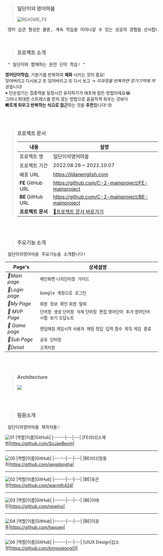 > ### 일단이의 영어마을
>
> ![README_FE](https://user-images.githubusercontent.com/100851211/193551645-396bcd0b-fb21-4f34-8377-746fd5cbf2b3.png)

<pre> 영어 습관 형성은 물론, 계속 학습을 이어나갈 수 있는 성공의 경험을 선사합니다🌟 </pre>

<br>

> ### 프로젝트 소개

<pre> " 일단이와 함께하는 완전 단어 학습! " </pre>

**영어단어학습**, 기본기를 반복하여 **체화** 시키는 것이 중요! <br>
잊어버리고 다시보고 또 잊어버리고 또 다시 보고 → _이과정을 반복하면 장기기억에 저장됩니다!_ <br>
※ 단순암기는 집중력을 일정시간 유지하기가 애초에 힘든 방법이에요😂 <br>
그러니 최대한 스트레스를 받지 않는 방법으로 꼼꼼하게 외우는 것보다 <br>
**빠르게 외우고 반복하는 식으로 접근**하는 것을 **추천**합니다! 😍

<br>
<br>

> ### 프로젝트 문서
>
> | 내용              | 설명                                                                                                                           |
> | ----------------- | ------------------------------------------------------------------------------------------------------------------------------ |
> | 프로젝트 명       | 일단이의영어마을                                                                                                               |
> | 프로젝트 기간     | 2022.08.26 ~ 2022.10.07                                                                                                        |
> | 배포 URL          | https://ildanenglish.com                                                                                                       |
> | **FE** GitHub URL | https://github.com/C-2-mainproject/FE-mainproject                                                                              |
> | **BE** GitHub URL | https://github.com/C-2-mainproject/BE-mainproject                                                                              |
> | **프로젝트 문서** | <a href="https://www.notion.so/097815e1f8854a7597ed8147f736b0d6#ef58268541fa4938ab5a34ebfff6742d">📝프로젝트 문서 바로가기</a> |

<br>
<br>

> ### 주요기능 소개

<pre> 일단이의영어마을 주요기능을 소개합니다! </pre>

| Page's         | 상세설명                                                                                  |
| -------------- | ----------------------------------------------------------------------------------------- |
| _💙Main page_  | `메인화면` `나의단어장 가이드`                                                            |
| _💙Login page_ | `Google 계정으로 로그인`                                                                  |
| _💙My Page_    | `회원 정보 확인` `회원 탈퇴`                                                              |
| _👑 MVP Page_  | `단어장 생성` `단어장 삭제` `단어장 편집` `영어단어 추가` `영어단어 시험 보기` `오답노트` |
| _👑 Game page_ | `랜덤매칭` `게임시작` `사용자 채팅` `정답 입력` `점수 획득` `게임 종료`                   |
| _💙Sub Page_   | `공유 단어장`                                                                             |
| _💙Detail_     | `고객지원`                                                                                |


<br>
<br>

> ### Architecture
>
> <img src="https://user-images.githubusercontent.com/100851211/193551848-38047a6c-db2b-4624-bb20-5863fe38d341.png">

<br>
<br>

> ### 팀원소개

<pre> 일단이의영어마을 제작자들✨ </pre>

![01](https://user-images.githubusercontent.com/100851211/193552524-489e8018-6c91-4160-bfcd-93700e6465ca.png)
|역할|이름|GitHub|
|------|---|---|
|FE리더|소재범|https://github.com/SoJaeBeom|

<hr>

![05](https://user-images.githubusercontent.com/100851211/193552533-69d87470-04f4-4056-88be-ee552bec349f.png)
|역할|이름|GitHub|
|------|---|---|
|BE리더|장동하|https://github.com/jangdongha|

<hr>

![02](https://user-images.githubusercontent.com/100851211/193552527-8eebc9bd-5b61-4310-92b7-79fda46b20b9.png)
|역할|이름|GitHub|
|------|---|---|
|BE|유은정|https://github.com/warmth424|

<hr>

![03](https://user-images.githubusercontent.com/100851211/193552529-bd3e347d-ef85-41dd-b636-2fc6d69688c5.png)
|역할|이름|GitHub|
|------|---|---|
|BE|이태민|https://github.com/newlno|

<hr>

![04](https://user-images.githubusercontent.com/100851211/193552531-c87929e1-4f16-426a-84c6-90e16034e955.png)
|역할|이름|GitHub|
|------|---|---|
|BE|이윤종|https://github.com/hayuen|

<hr>

![06](https://user-images.githubusercontent.com/100851211/193552536-4e6405c3-ebd5-4648-a3b1-1085edde7c9d.png)
|역할|이름|GitHub|
|------|---|---|
|UIUX Design|김소정|https://github.com/kimsojeong01|

<br>
